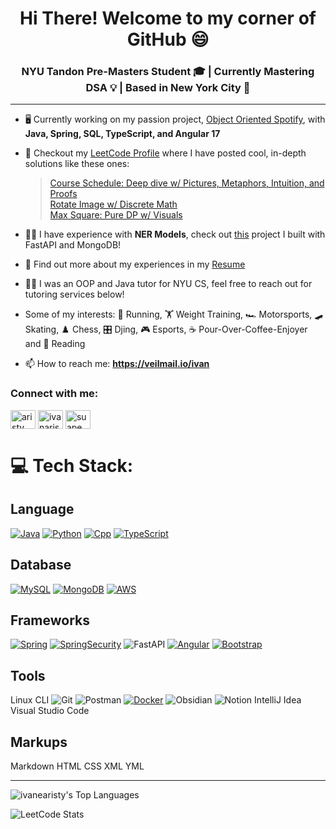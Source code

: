 <h1 align="center"> Hi There! Welcome to my corner of GitHub 😄 </h1>
<h3 align="center"> NYU Tandon Pre-Masters Student 🎓 | Currently Mastering DSA 💡 | Based in New York City 🗽 </h3>

---

- 🖥️ Currently working on my passion project, [Object Oriented Spotify](https://github.com/ivanearisty/ObjectOrientedSpotify), with **Java, Spring, SQL, TypeScript, and Angular 17**

- 📝 Checkout my [LeetCode Profile](https://leetcode.com/suape/) where I have posted cool, in-depth solutions like these ones:
  > [Course Schedule: Deep dive w/ Pictures, Metaphors, Intuition, and Proofs](https://leetcode.com/problems/course-schedule/solutions/4364129/deep-dive-w-pictures-metaphors-intuition-and-proofs/)  
  > [Rotate Image w/ Discrete Math](https://leetcode.com/problems/rotate-image/solutions/4824208/discrete-math-2-loops-simple-with-no-tricks/)  
  > [Max Square: Pure DP w/ Visuals](https://leetcode.com/problems/maximal-square/solutions/4293950/plain-dp-w-visual-comments/)  

- 🧑‍💻 I have experience with **NER Models**, check out [this](https://github.com/ivanearisty/MLPromos) project I built with FastAPI and MongoDB!

- 📄 Find out more about my experiences in my [Resume](https://drive.google.com/file/d/1_QwRiIHuuLBHMC8m0xOONTxDMUj9EfR5/view?usp=sharing)

- 👨‍🎓 I was an OOP and Java tutor for NYU CS, feel free to reach out for tutoring services below!

- Some of my interests: 🏃 Running, 🏋️ Weight Training, 🏎️ Motorsports, 🛹 Skating, ♟️ Chess, 🎛️ Djing, 🎮 Esports, ☕ Pour-Over-Coffee-Enjoyer and 🐋 Reading

- 📫 How to reach me: **https://veilmail.io/ivan**

<h3 align="left">Connect with me:</h3>
<p align="left">
<a href="https://www.linkedin.com/in/aristy/" target="blank"><img align="center" src="https://raw.githubusercontent.com/rahuldkjain/github-profile-readme-generator/master/src/images/icons/Social/linked-in-alt.svg" alt="aristy" height="30" width="40" /></a>
<a href="https://instagram.com/ivanaristy" target="blank"><img align="center" src="https://raw.githubusercontent.com/rahuldkjain/github-profile-readme-generator/master/src/images/icons/Social/instagram.svg" alt="ivanaristy" height="30" width="40" /></a>
<a href="https://www.leetcode.com/suape" target="blank"><img align="center" src="https://raw.githubusercontent.com/rahuldkjain/github-profile-readme-generator/master/src/images/icons/Social/leet-code.svg" alt="suape" height="30" width="40" /></a>
</p>

# 💻 Tech Stack:
## Language
[![Java][Java.com]][Java-url]
[![Python][Python.com]][Python-url]
[![Cpp][Cpp.com]][Cpp-url]
[![TypeScript][TypeScript.org]][TypeScript-url]

## Database
[![MySQL][MySQL.com]][MySQL-url]
[![MongoDB][MongoDB.com]][MongoDB-url]
[![AWS][AWS.com]][AWS-url]

## Frameworks
[![Spring][Spring.io]][Spring-url]
[![SpringSecurity][SpringSecurity.com]][SpringSecurity-url]
![FastAPI][FastAPI.com]
[![Angular][Angular.io]][Angular-url]
[![Bootstrap][Bootstrap.com]][Bootstrap-url]

## Tools
Linux CLI
![Git][Git.com]
![Postman][Postman.com]
[![Docker][Docker.com]][Docker-url]
![Obsidian][Obsidian.com]
![Notion][Notion.com]
IntelliJ Idea
Visual Studio Code


## Markups
Markdown
HTML
CSS
XML
YML


---

![ivanearisty's Top Languages](https://github-readme-stats.vercel.app/api/top-langs/?username=ivanearisty&theme=synthwave&show_icons=true&hide_border=true&layout=compact)

![LeetCode Stats](https://leetcard.jacoblin.cool/suape?theme=nord&font=Syne&ext=activity)

<!-- MARKDOWN LINKS & IMAGES -->
<!-- https://www.markdownguide.org/basic-syntax/#reference-style-links -->
[Python.com]: https://img.shields.io/badge/python-3670A0?style=for-the-badge&logo=python&logoColor=ffdd54
[Python-url]: https://www.python.org/
[Java.com]: https://img.shields.io/badge/Java-ED8B00?style=for-the-badge&logo=openjdk&logoColor=white
[Java-url]: https://www.java.com/en/
[Spring.io]: https://img.shields.io/badge/Spring-6DB33F?style=for-the-badge&logo=spring&logoColor=white
[Spring-url]: https://spring.io/
[SpringSecurity.com]: https://img.shields.io/badge/Spring_Security-6DB33F?style=for-the-badge&logo=Spring-Security&logoColor=white
[SpringSecurity-url]: https://spring.io/projects/spring-security
[MySQL.com]: https://img.shields.io/badge/MySQL-005C84?style=for-the-badge&logo=mysql&logoColor=white
[MySQL-url]: https://www.mysql.com/
[AWS.com]: https://img.shields.io/badge/Amazon_AWS-232F3E?style=for-the-badge&logo=amazon-aws&logoColor=white
[AWS-url]: https://aws.amazon.com/rds/
[Angular.io]: https://img.shields.io/badge/Angular-DD0031?style=for-the-badge&logo=angular&logoColor=white
[Angular-url]: https://angular.io/
[TypeScript.org]: https://img.shields.io/badge/TypeScript-007ACC?style=for-the-badge&logo=typescript&logoColor=white
[TypeScript-url]: https://www.typescriptlang.org/
[Bootstrap.com]: https://img.shields.io/badge/Bootstrap-563D7C?style=for-the-badge&logo=bootstrap&logoColor=white
[Bootstrap-url]: https://getbootstrap.com
[RxJs.dev]: https://img.shields.io/badge/rxjs-%23B7178C.svg?style=for-the-badge&logo=reactivex&logoColor=white
[RxJs-url]: https://rxjs.dev 
[Docker.com]: https://img.shields.io/badge/docker-%230db7ed.svg?style=for-the-badge&logo=docker&logoColor=white
[Docker-url]: https://www.docker.com/
[Cpp.com]: https://img.shields.io/badge/-C++-blue?logo=cplusplus
[Cpp-url]: https://cplusplus.com/
[MongoDB.com]: https://img.shields.io/badge/MongoDB-4EA94B?style=for-the-badge&logo=mongodb&logoColor=white
[MongoDB-url]: https://www.mongodb.com/
[FastAPI.com]: https://img.shields.io/badge/FastAPI-005571?style=for-the-badge&logo=fastapi
[Github.com]: https://img.shields.io/badge/GitHub-100000?style=for-the-badge&logo=github&logoColor=white
[Git.com]: https://img.shields.io/badge/GIT-E44C30?style=for-the-badge&logo=git&logoColor=white
[Postman.com]: https://img.shields.io/badge/Postman-FF6C37?style=for-the-badge&logo=postman&logoColor=white
[Obsidian.com]: https://img.shields.io/badge/Obsidian-%23483699.svg?style=for-the-badge&logo=obsidian&logoColor=white
[Notion.com]: https://img.shields.io/badge/Notion-%23000000.svg?style=for-the-badge&logo=notion&logoColor=white
[Anaconda.com]: https://img.shields.io/badge/Anaconda-%2344A833.svg?style=for-the-badge&logo=anaconda&logoColor=white

